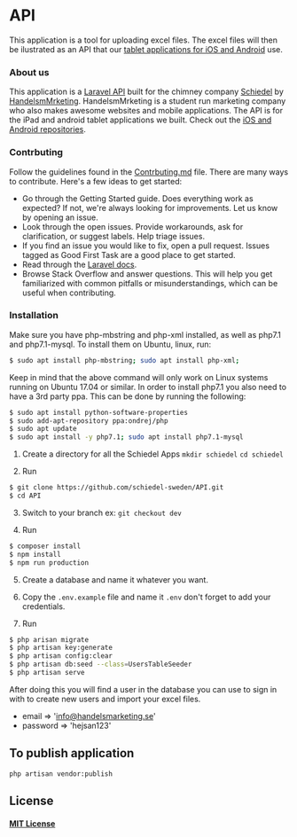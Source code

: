 # API
This application is a tool for uploading excel files. The excel files will
then be ilustrated as an API that our
[tablet applications for iOS and Android](https://github.com/schiedel-sweden/Mobile-Application)
use.

### About us
This application is a [Laravel API](https://laravel.com/) built for the chimney company [Schiedel](https://www.schiedel.com/se/) by [HandelsmMrketing](http://www.handelsmarketing.se/). HandelsmMrketing is a student run marketing company who also makes awesome websites and mobile applications. The API is for the iPad and android tablet applications we built. Check out the
[iOS and Android repositories](https://github.com/schiedel-sweden/Mobile-Application).

### Contrbuting
Follow the guidelines found in the [Contrbuting.md](https://github.com/schiedel-sweden/API/blob/master/CONTRIBUTING.md) file.
There are many ways to contribute. Here's a few ideas to get started:
* Go through the Getting Started guide. Does everything work as expected? If not, we're always looking for improvements. Let us know by opening an issue.
* Look through the open issues. Provide workarounds, ask for clarification, or suggest labels. Help triage issues.
* If you find an issue you would like to fix, open a pull request. Issues tagged as Good First Task are a good place to get started.
* Read through the [Laravel docs](https://laravel.com/).
* Browse Stack Overflow and answer questions. This will help you get familiarized with common pitfalls or misunderstandings, which can be useful when contributing.

### Installation
Make sure you have php-mbstring and php-xml installed, as well as php7.1 and php7.1-mysql.
To install them on Ubuntu, linux, run:

```BASH
$ sudo apt install php-mbstring; sudo apt install php-xml;
```
Keep in mind that the above command will only work on Linux systems running on
Ubuntu 17.04 or similar.
In order to install php7.1 you also need to have a 3rd party ppa.
This can be done by running the following:

```BASH
$ sudo apt install python-software-properties
$ sudo add-apt-repository ppa:ondrej/php
$ sudo apt update
$ sudo apt install -y php7.1; sudo apt install php7.1-mysql
```

1. Create a directory for all the Schiedel Apps `mkdir schiedel` `cd schiedel`

2. Run
``` BASH
$ git clone https://github.com/schiedel-sweden/API.git
$ cd API
```

3. Switch to your branch ex: `git checkout dev`

4. Run
```BASH
$ composer install
$ npm install
$ npm run production
```

5. Create a database and name it whatever you want.

6. Copy the `.env.example` file and name it `.env` don't forget to add your credentials.

7. Run
``` BASH
$ php arisan migrate
$ php artisan key:generate
$ php artisan config:clear
$ php artisan db:seed --class=UsersTableSeeder
$ php artisan serve
```

After doing this you will find a user in the database you can use to sign in with to create new users and import your excel files.
* email => 'info@handelsmarketing.se'
* password => 'hejsan123'

## To publish application
`php artisan vendor:publish`

## License
#### [MIT License](https://mitlicense.org/)
